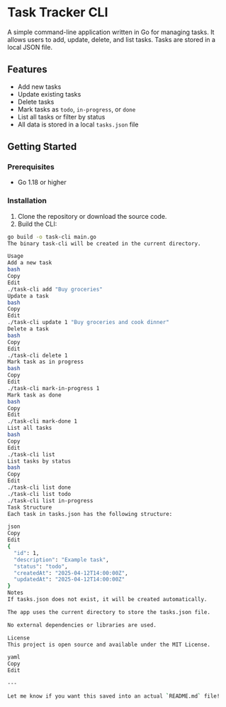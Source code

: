 # Task Tracker CLI

A simple command-line application written in Go for managing tasks. It allows users to add, update, delete, and list tasks. Tasks are stored in a local JSON file.

## Features

- Add new tasks
- Update existing tasks
- Delete tasks
- Mark tasks as `todo`, `in-progress`, or `done`
- List all tasks or filter by status
- All data is stored in a local `tasks.json` file

## Getting Started

### Prerequisites

- Go 1.18 or higher

### Installation

1. Clone the repository or download the source code.
2. Build the CLI:

```bash
go build -o task-cli main.go
The binary task-cli will be created in the current directory.

Usage
Add a new task
bash
Copy
Edit
./task-cli add "Buy groceries"
Update a task
bash
Copy
Edit
./task-cli update 1 "Buy groceries and cook dinner"
Delete a task
bash
Copy
Edit
./task-cli delete 1
Mark task as in progress
bash
Copy
Edit
./task-cli mark-in-progress 1
Mark task as done
bash
Copy
Edit
./task-cli mark-done 1
List all tasks
bash
Copy
Edit
./task-cli list
List tasks by status
bash
Copy
Edit
./task-cli list done
./task-cli list todo
./task-cli list in-progress
Task Structure
Each task in tasks.json has the following structure:

json
Copy
Edit
{
  "id": 1,
  "description": "Example task",
  "status": "todo",
  "createdAt": "2025-04-12T14:00:00Z",
  "updatedAt": "2025-04-12T14:00:00Z"
}
Notes
If tasks.json does not exist, it will be created automatically.

The app uses the current directory to store the tasks.json file.

No external dependencies or libraries are used.

License
This project is open source and available under the MIT License.

yaml
Copy
Edit

--- 

Let me know if you want this saved into an actual `README.md` file!
